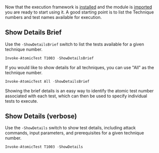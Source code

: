 Now that the execution framework is [installed](https://github.com/redcanaryco/invoke-atomicredteam/wiki/Installing-Atomic-Red-Team) and the module is [imported](https://github.com/redcanaryco/invoke-atomicredteam/wiki/Import-the-Module) you are ready to start using it. A good starting point is to list the Technique numbers and test names available for execution.

## Show Details Brief

Use the `-ShowDetailsBrief` switch to list the tests available for a given technique number.

```powershell
Invoke-AtomicTest T1003 -ShowDetailsBrief
```

If you would like to show details for all techniques, you can use "All" as the technique number.

```powershell
Invoke-AtomicTest All -ShowDetailsBrief
```

Showing the brief details is an easy way to identify the atomic test number associated with each test, which can then be used to specify individual tests to execute.

## Show Details (verbose)

Use the `-ShowDetails` switch to show test details, including attack commands, input parameters, and prerequisites for a given technique number.

```powershell
Invoke-AtomicTest T1003 -ShowDetails
```
